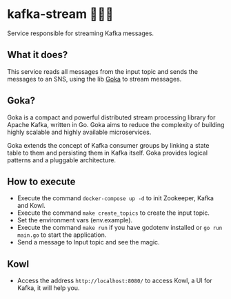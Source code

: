 # kafka-stream 🧙🏼‍♂️

Service responsible for streaming Kafka messages.


## What it does?

This service reads all messages from the input topic and sends the messages to an SNS, using the lib [Goka](https://github.com/lovoo/goka) to stream messages.


## Goka?

Goka is a compact and powerful distributed stream processing library for Apache Kafka, written in Go. Goka aims to reduce the complexity of building highly scalable and highly available microservices.

Goka extends the concept of Kafka consumer groups by linking a state table to them and persisting them in Kafka itself. Goka provides logical patterns and a pluggable architecture.


## How to execute

- Execute the command `docker-compose up -d` to init Zookeeper, Kafka and Kowl.
- Execute the command `make create_topics` to create the input topic.
- Set the environment vars (env.example).
- Execute the command `make run` if you have godotenv installed or `go run main.go` to start the application.
- Send a message to Input topic and see the magic.


## Kowl 

- Access the address `http://localhost:8080/` to access Kowl, a UI for Kafka, it will help you.